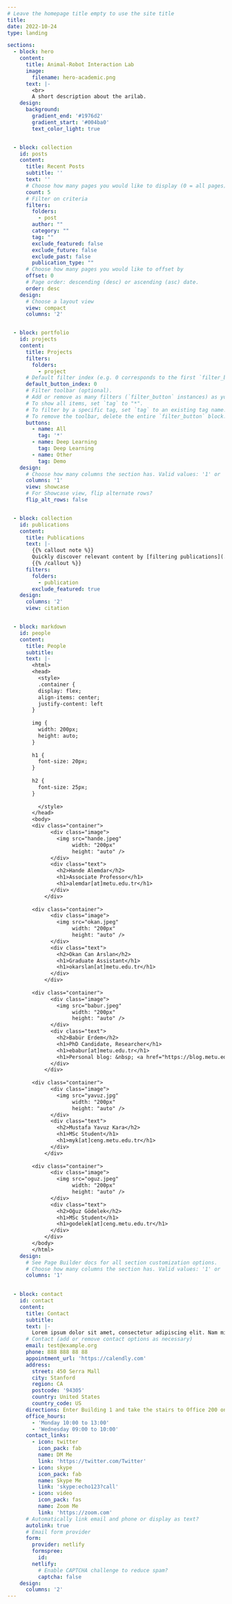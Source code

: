 ```yaml
---
# Leave the homepage title empty to use the site title
title:
date: 2022-10-24
type: landing

sections:
  - block: hero
    content:
      title: Animal-Robot Interaction Lab
      image:
        filename: hero-academic.png
      text: |-
        <br>
        A short description about the arilab.
    design:
      background:
        gradient_end: '#1976d2'
        gradient_start: '#004ba0'
        text_color_light: true


  - block: collection
    id: posts
    content:
      title: Recent Posts
      subtitle: ''
      text: ''
      # Choose how many pages you would like to display (0 = all pages)
      count: 5
      # Filter on criteria
      filters:
        folders:
          - post
        author: ""
        category: ""
        tag: ""
        exclude_featured: false
        exclude_future: false
        exclude_past: false
        publication_type: ""
      # Choose how many pages you would like to offset by
      offset: 0
      # Page order: descending (desc) or ascending (asc) date.
      order: desc
    design:
      # Choose a layout view
      view: compact
      columns: '2'


  - block: portfolio
    id: projects
    content:
      title: Projects
      filters:
        folders:
          - project
      # Default filter index (e.g. 0 corresponds to the first `filter_button` instance below).
      default_button_index: 0
      # Filter toolbar (optional).
      # Add or remove as many filters (`filter_button` instances) as you like.
      # To show all items, set `tag` to "*".
      # To filter by a specific tag, set `tag` to an existing tag name.
      # To remove the toolbar, delete the entire `filter_button` block.
      buttons:
        - name: All
          tag: '*'
        - name: Deep Learning
          tag: Deep Learning
        - name: Other
          tag: Demo
    design:
      # Choose how many columns the section has. Valid values: '1' or '2'.
      columns: '1'
      view: showcase
      # For Showcase view, flip alternate rows?
      flip_alt_rows: false


  - block: collection
    id: publications
    content:
      title: Publications
      text: |-
        {{% callout note %}}
        Quickly discover relevant content by [filtering publications](./publication/).
        {{% /callout %}}
      filters:
        folders:
          - publication
        exclude_featured: true
    design:
      columns: '2'
      view: citation


  - block: markdown
    id: people
    content:
      title: People
      subtitle:
      text: |-
        <html>
        <head>
          <style>
          .container {
          display: flex;
          align-items: center;
          justify-content: left
        }
        
        img {
          width: 200px;
          height: auto;
        }
        
        h1 {
          font-size: 20px;
        }
        
        h2 {
          font-size: 25px;
        }
            
          </style>
        </head>
        <body>
        <div class="container">
              <div class="image">
                <img src="hande.jpeg"
                     width: "200px"
                     height: "auto" />
              </div>
              <div class="text">
                <h2>Hande Alemdar</h2>
                <h1>Associate Professor</h1>
                <h1>alemdar[at]metu.edu.tr</h1>
              </div>
            </div>
        
        <div class="container">
              <div class="image">
                <img src="okan.jpeg"
                     width: "200px"
                     height: "auto" />
              </div>
              <div class="text">
                <h2>Okan Can Arslan</h2>
                <h1>Graduate Assistant</h1>
                <h1>okarslan[at]metu.edu.tr</h1>
              </div>
            </div>
        
        <div class="container">
              <div class="image">
                <img src="babur.jpeg"
                     width: "200px"
                     height: "auto" />
              </div>
              <div class="text">
                <h2>Babür Erdem</h2>
                <h1>PhD Candidate, Researcher</h1>
                <h1>ebabur[at]metu.edu.tr</h1>
                <h1>Personal blog: &nbsp; <a href="https://blog.metu.edu.tr/ebabur/" target="_blank" rel="noreferrer"> blog.metu.edu.tr/ebabur/ </a> </h1>
              </div>
            </div>
            
        <div class="container">
              <div class="image">
                <img src="yavuz.jpg"
                     width: "200px"
                     height: "auto" />
              </div>
              <div class="text">
                <h2>Mustafa Yavuz Kara</h2>
                <h1>MSc Student</h1>
                <h1>myk[at]ceng.metu.edu.tr</h1>
              </div>
            </div>
        
        <div class="container">
              <div class="image">
                <img src="oguz.jpeg"
                     width: "200px"
                     height: "auto" />
              </div>
              <div class="text">
                <h2>Oğuz Gödelek</h2>
                <h1>MSc Student</h1>
                <h1>godelek[at]ceng.metu.edu.tr</h1>
              </div>
            </div>
        </body>
        </html>
    design:
      # See Page Builder docs for all section customization options.
      # Choose how many columns the section has. Valid values: '1' or '2'.
      columns: '1'

      
  - block: contact
    id: contact
    content:
      title: Contact
      subtitle:
      text: |-
        Lorem ipsum dolor sit amet, consectetur adipiscing elit. Nam mi diam, venenatis ut magna et, vehicula efficitur enim.
      # Contact (add or remove contact options as necessary)
      email: test@example.org
      phone: 888 888 88 88
      appointment_url: 'https://calendly.com'
      address:
        street: 450 Serra Mall
        city: Stanford
        region: CA
        postcode: '94305'
        country: United States
        country_code: US
      directions: Enter Building 1 and take the stairs to Office 200 on Floor 2
      office_hours:
        - 'Monday 10:00 to 13:00'
        - 'Wednesday 09:00 to 10:00'
      contact_links:
        - icon: twitter
          icon_pack: fab
          name: DM Me
          link: 'https://twitter.com/Twitter'
        - icon: skype
          icon_pack: fab
          name: Skype Me
          link: 'skype:echo123?call'
        - icon: video
          icon_pack: fas
          name: Zoom Me
          link: 'https://zoom.com'
      # Automatically link email and phone or display as text?
      autolink: true
      # Email form provider
      form:
        provider: netlify
        formspree:
          id:
        netlify:
          # Enable CAPTCHA challenge to reduce spam?
          captcha: false
    design:
      columns: '2'
---
```

